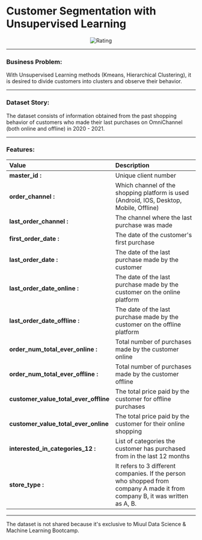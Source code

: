 # Customer Segmentation with Unsupervised Learning

<p align="center">
  <img src="https://www.cleartouch.in/wp-content/uploads/2023/02/Customer-Segmentation.png" alt="Rating"/>
</p>

---

### Business Problem:

With Unsupervised Learning methods (Kmeans, Hierarchical Clustering), it is desired to divide customers into clusters and observe their behavior.

---

###  Dataset Story:

The dataset consists of information obtained from the past shopping behavior of customers who made their last purchases on OmniChannel (both online and offline) in 2020 - 2021.

---

### Features:

|Value| Description                                         |
|:----|:----------------------------------------------------|
|**master_id :**| Unique client number                                   |
|**order_channel :**| Which channel of the shopping platform is used (Android, IOS, Desktop, Mobile, Offline)                |
|**last_order_channel :**| The channel where the last purchase was made |
|**first_order_date :** | The date of the customer's first purchase     |
|**last_order_date :**| The date of the last purchase made by the customer                                 |
|**last_order_date_online :**| The date of the last purchase made by the customer on the online platform                 |
|**last_order_date_offline :**| The date of the last purchase made by the customer on the offline platform |
|**order_num_total_ever_online :**| Total number of purchases made by the customer online      |                                
|**order_num_total_ever_offline :**| Total number of purchases made by the customer offline                |
|**customer_value_total_ever_offline**  | The total price paid by the customer for offline purchases |
|**customer_value_total_ever_online**  |The total price paid by the customer for their online shopping |
|**interested_in_categories_12 :**| List of categories the customer has purchased from in the last 12 months |
|**store_type :**| It refers to 3 different companies. If the person who shopped from company A made it from company B, it was written as A, B. |

---

The dataset is not shared because it's exclusive to Miuul Data Science & Machine Learning Bootcamp.
